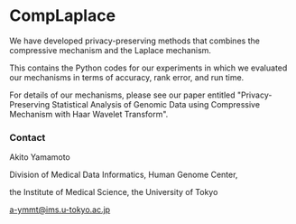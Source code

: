 # CompLaplace

We have developed privacy-preserving methods that combines the compressive mechanism and the Laplace mechanism.

This contains the Python codes for our experiments in which we evaluated our mechanisms in terms of accuracy, rank error, and run time.

For details of our mechanisms, please see our paper entitled "Privacy-Preserving Statistical Analysis of Genomic Data using Compressive Mechanism with Haar Wavelet Transform".

### Contact

Akito Yamamoto

Division of Medical Data Informatics, Human Genome Center,

the Institute of Medical Science, the University of Tokyo

a-ymmt@ims.u-tokyo.ac.jp
